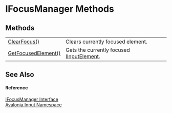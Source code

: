 # IFocusManager Methods




## Methods
<table>
<tr>
<td><a href="M_Avalonia_Input_IFocusManager_ClearFocus">ClearFocus()</a></td>
<td>Clears currently focused element.</td>
</tr>
<tr>
<td><a href="M_Avalonia_Input_IFocusManager_GetFocusedElement">GetFocusedElement()</a></td>
<td>Gets the currently focused <a href="T_Avalonia_Input_IInputElement">IInputElement</a>.</td>
</tr>
</table>

## See Also


#### Reference
<a href="T_Avalonia_Input_IFocusManager">IFocusManager Interface</a>  
<a href="N_Avalonia_Input">Avalonia.Input Namespace</a>  
